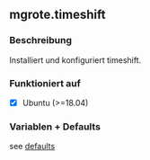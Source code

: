 ## mgrote.timeshift

### Beschreibung
Installiert und konfiguriert timeshift.

### Funktioniert auf
- [X] Ubuntu (>=18.04)

### Variablen + Defaults
see [defaults](./defaults/main.yml)
